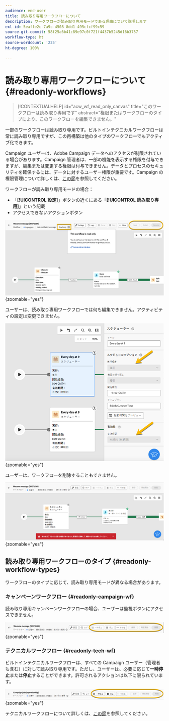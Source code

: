 ```yaml
---
audience: end-user
title: 読み取り専用ワークフローについて
description: ワークフローが読み取り専用モードである理由について説明します
exl-id: 5eaffe2c-7a9c-4508-8dd1-495cfcf99c59
source-git-commit: 58f25a6b41c89e97c0f721f4437b5245d16b3757
workflow-type: ht
source-wordcount: '225'
ht-degree: 100%

---
```


# 読み取り専用ワークフローについて {#readonly-workflows}

>[!CONTEXTUALHELP]
>id="acw_wf_read_only_canvas"
>title="このワークフローは読み取り専用です"
>abstract="権限またはワークフローのタイプにより、このワークフローを編集できません。"

一部のワークフローは読み取り専用です。ビルトインテクニカルワークフローは常に読み取り専用ですが、この再構築は他のタイプのワークフローでもアクティブ化できます。

Campaign ユーザーは、Adobe Campaign データへのアクセスが制限されている場合があります。Campaign 管理者は、一部の機能を表示する権限を付与できますが、編集または変更する権限は付与できません。データとプロセスのセキュリティを確保するには、データに対するユーザー権限が重要です。Campaign の権限管理について詳しくは、[この節](../get-started/permissions.md)を参照してください。

ワークフローが読み取り専用モードの場合：

* 「**[!UICONTROL 設定]**」ボタンの近くにある「**[!UICONTROL 読み取り専用]**」という記載
* アクセスできないアクションボタン

![](assets/readonly-workflow.png){zoomable="yes"}

ユーザーは、読み取り専用ワークフローでは何も編集できません。アクティビティの設定は変更できません。

![](assets/scheduler-readonly.png){zoomable="yes"}

ユーザーは、ワークフローを削除することもできません。

![](assets/readonly-rights.png){zoomable="yes"}


## 読み取り専用ワークフローのタイプ {#readonly-workflow-types}

ワークフローのタイプに応じて、読み取り専用モードが異なる場合があります。

### キャンペーンワークフロー {#readonly-campaign-wf}

読み取り専用キャンペーンワークフローの場合、ユーザーは監視ボタンにアクセスできません。

![](assets/readonly-campaign-workflow.png){zoomable="yes"}

### テクニカルワークフロー {#readonly-tech-wf}

ビルトインテクニカルワークフローは、すべての Campaign ユーザー（管理者も含む）に対して読み取り専用です。ただし、ユーザーは、必要に応じて&#x200B;**一時停止**&#x200B;または&#x200B;**停止**&#x200B;することができます。許可されるアクションは以下に限られています。

![](assets/readonly-technical-workflow.png){zoomable="yes"}

テクニカルワークフローについて詳しくは、[この節](https://experienceleague.adobe.com/ja/docs/campaign/automation/workflows/introduction/wf-type/technical-workflows)を参照してください。
